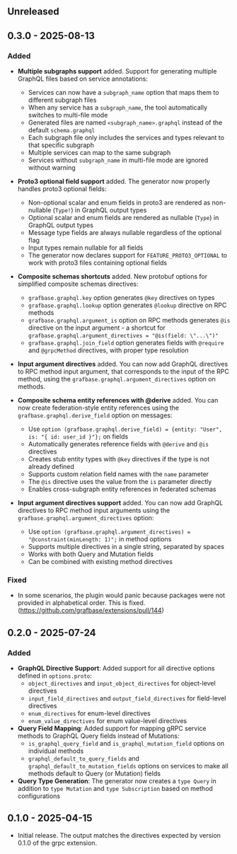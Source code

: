 ## Unreleased

## 0.3.0 - 2025-08-13

### Added

- **Multiple subgraphs support** added. Support for generating multiple GraphQL files based on service annotations:
  - Services can now have a `subgraph_name` option that maps them to different subgraph files
  - When any service has a `subgraph_name`, the tool automatically switches to multi-file mode
  - Generated files are named `<subgraph_name>.graphql` instead of the default `schema.graphql`
  - Each subgraph file only includes the services and types relevant to that specific subgraph
  - Multiple services can map to the same subgraph
  - Services without `subgraph_name` in multi-file mode are ignored without warning

- **Proto3 optional field support** added. The generator now properly handles proto3 optional fields:
  - Non-optional scalar and enum fields in proto3 are rendered as non-nullable (`Type!`) in GraphQL output types
  - Optional scalar and enum fields are rendered as nullable (`Type`) in GraphQL output types
  - Message type fields are always nullable regardless of the optional flag
  - Input types remain nullable for all fields
  - The generator now declares support for `FEATURE_PROTO3_OPTIONAL` to work with proto3 files containing optional fields

- **Composite schemas shortcuts** added. New protobuf options for simplified composite schemas directives:
  - `grafbase.graphql.key` option generates `@key` directives on types
  - `grafbase.graphql.lookup` option generates `@lookup` directive on RPC methods
  - `grafbase.graphql.argument_is` option on RPC methods generates `@is` directive on the input argument - a shortcut for `grafbase.graphql.argument_directives = "@is(field: \"...\")"`
  - `grafbase.graphql.join_field` option generates fields with `@require` and `@grpcMethod` directives, with proper type resolution

- **Input argument directives** added. You can now add GraphQL directives to RPC method input argument, that corresponds to the input of the RPC method, using the `grafbase.graphql.argument_directives` option on methods.

- **Composite schema entity references with @derive** added. You can now create federation-style entity references using the `grafbase.graphql.derive_field` option on messages:
  - Use `option (grafbase.graphql.derive_field) = {entity: "User", is: "{ id: user_id }"};` on fields
  - Automatically generates reference fields with `@derive` and `@is` directives
  - Creates stub entity types with `@key` directives if the type is not already defined
  - Supports custom relation field names with the `name` parameter
  - The `@is` directive uses the value from the `is` parameter directly
  - Enables cross-subgraph entity references in federated schemas

- **Input argument directives support** added. You can now add GraphQL directives to RPC method input arguments using the `grafbase.graphql.argument_directives` option:
  - Use `option (grafbase.graphql.argument_directives) = "@constraint(minLength: 1)";` in method options
  - Supports multiple directives in a single string, separated by spaces
  - Works with both Query and Mutation fields
  - Can be combined with existing method directives

### Fixed

- In some scenarios, the plugin would panic because packages were not provided in alphabetical order. This is fixed. (https://github.com/grafbase/extensions/pull/144)

## 0.2.0 - 2025-07-24

### Added

- **GraphQL Directive Support**: Added support for all directive options defined in `options.proto`:
  - `object_directives` and `input_object_directives` for object-level directives
  - `input_field_directives` and `output_field_directives` for field-level directives
  - `enum_directives` for enum-level directives
  - `enum_value_directives` for enum value-level directives
- **Query Field Mapping**: Added support for mapping gRPC service methods to GraphQL Query fields instead of Mutations:
  - `is_graphql_query_field` and `is_graphql_mutation_field` options on individual methods
  - `graphql_default_to_query_fields` and `graphql_default_to_mutation_fields` options on services to make all methods default to Query (or Mutation) fields
- **Query Type Generation**: The generator now creates a `type Query` in addition to `type Mutation` and `type Subscription` based on method configurations

## 0.1.0 - 2025-04-15

- Initial release. The output matches the directives expected by version 0.1.0 of the grpc extension.
